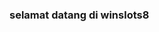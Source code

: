 ### selamat datang di winslots8

<!--
**winslots8/Winslots8 website casino Terpercaya , Terbaik & Terpopuler di asia

Here are some ideas to get you started:

- 🔭 I’m currently working on ...
- 🌱 I’m currently learning ...
- 👯 I’m looking to collaborate on ...
- 🤔 I’m looking for help with ...
- 💬 Ask me about ...
- 📫 How to reach me: ...
- 😄 Pronouns: ...
- ⚡ Fun fact: ...
-->
